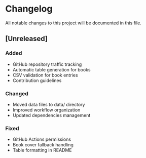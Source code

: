 # Changelog

All notable changes to this project will be documented in this file.

## [Unreleased]

### Added
- GitHub repository traffic tracking
- Automatic table generation for books
- CSV validation for book entries
- Contribution guidelines

### Changed
- Moved data files to data/ directory
- Improved workflow organization
- Updated dependencies management

### Fixed
- GitHub Actions permissions
- Book cover fallback handling
- Table formatting in README
